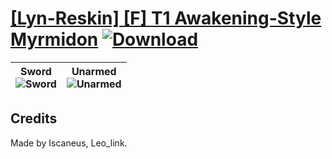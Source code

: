 # [\[Lyn-Reskin\] \[F\] T1 Awakening-Style Myrmidon](https://git.io/JisMW) [![Download](https://img.shields.io/badge/Download--red?style=social&logo=github)](https://git.io/JisDS)

| <b>Sword</b><br/><img alt="Sword" src="https://git.io/JisiX"/> | <b>Unarmed</b><br/><img alt="Unarmed" src="https://git.io/Jisi1"/> |
| :---: | :---: |

## Credits

Made by Iscaneus, Leo_link.

